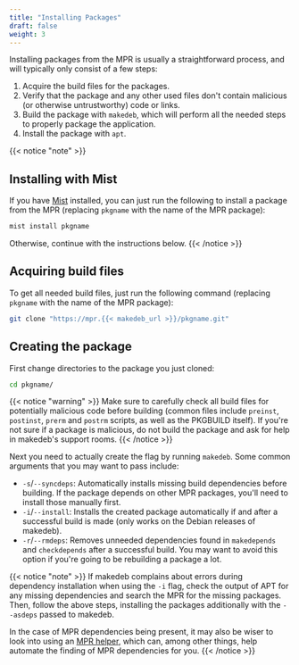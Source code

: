 ```yaml
---
title: "Installing Packages"
draft: false
weight: 3
---
```


Installing packages from the MPR is usually a straightforward process, and will typically only consist of a few steps:

1. Acquire the build files for the packages.
2. Verify that the package and any other used files don't contain malicious (or otherwise untrustworthy) code or links.
3. Build the package with `makedeb`, which will perform all the needed steps to properly package the application.
4. Install the package with `apt`.

{{< notice "note" >}}
## Installing with Mist
If you have [Mist](/using-the-mpr/mist-the-mpr-cli) installed, you can just run the following to install a package from the MPR (replacing `pkgname` with the name of the MPR package):

```sh
mist install pkgname
```

Otherwise, continue with the instructions below.
{{< /notice >}}

## Acquiring build files
To get all needed build files, just run the following command (replacing `pkgname` with the name of the MPR package):

```sh
git clone "https://mpr.{{< makedeb_url >}}/pkgname.git"
```

## Creating the package
First change directories to the package you just cloned:

```sh
cd pkgname/
```

{{< notice "warning" >}}
Make sure to carefully check all build files for potentially malicious code before building (common files include `preinst`, `postinst`, `prerm` and `postrm` scripts, as well as the PKGBUILD itself). If you're not sure if a package is malicious, do not build the package and ask for help in makedeb's support rooms.
{{< /notice >}}

Next you need to actually create the flag by running `makedeb`. Some common arguments that you may want to pass include:

- `-s`/`--syncdeps`: Automatically installs missing build dependencies before building. If the package depends on other MPR packages, you'll need to install those manually first.
- `-i`/`--install`: Installs the created package automatically if and after a successful build is made (only works on the Debian releases of makedeb).
- `-r`/`--rmdeps`: Removes unneeded dependencies found in `makedepends` and `checkdepends` after a successful build. You may want to avoid this option if you're going to be rebuilding a package a lot.

{{< notice "note" >}}
If makedeb complains about errors during dependency installation when using the `-i` flag, check the output of APT for any missing dependencies and search the MPR for the missing packages. Then, follow the above steps, installing the packages additionally with the `--asdeps` passed to makedeb.

In the case of MPR dependencies being present, it may also be wiser to look into using an [MPR helper](/mpr/list-of-mpr-helpers), which can, among other things, help automate the finding of MPR dependencies for you.
{{< /notice >}}
